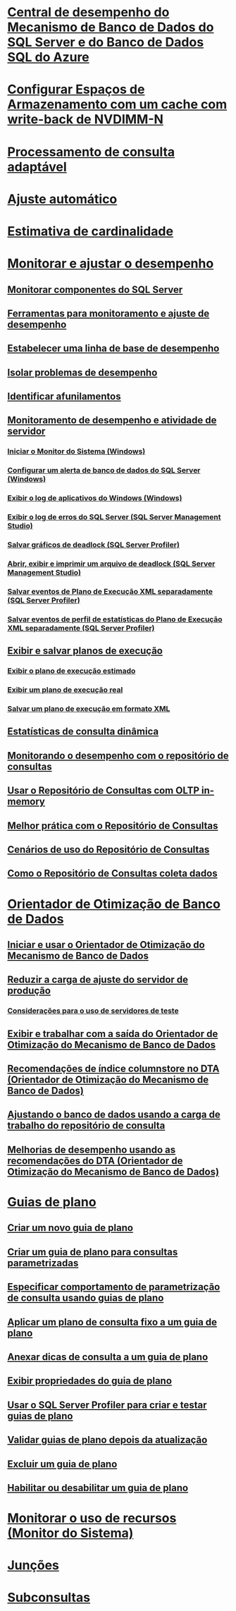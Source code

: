 
# [Central de desempenho do Mecanismo de Banco de Dados do SQL Server e do Banco de Dados SQL do Azure](performance-center-for-sql-server-database-engine-and-azure-sql-database.md)  
# [Configurar Espaços de Armazenamento com um cache com write-back de NVDIMM-N](configuring-storage-spaces-with-a-nvdimm-n-write-back-cache.md)  

# [Processamento de consulta adaptável](adaptive-query-processing.md)
# [Ajuste automático](../automatic-tuning/automatic-tuning.md)
# [Estimativa de cardinalidade](cardinality-estimation-sql-server.md)  

# [Monitorar e ajustar o desempenho](monitor-and-tune-for-performance.md)  
## [Monitorar componentes do SQL Server](monitor-sql-server-components.md)  
## [Ferramentas para monitoramento e ajuste de desempenho](performance-monitoring-and-tuning-tools.md)  

## [Estabelecer uma linha de base de desempenho](establish-a-performance-baseline.md)  
## [Isolar problemas de desempenho](isolate-performance-problems.md)  
## [Identificar afunilamentos](identify-bottlenecks.md)  
## [Monitoramento de desempenho e atividade de servidor](server-performance-and-activity-monitoring.md)  
### [Iniciar o Monitor do Sistema (Windows)](start-system-monitor-windows.md)  
### [Configurar um alerta de banco de dados do SQL Server (Windows)](set-up-a-sql-server-database-alert-windows.md)  
### [Exibir o log de aplicativos do Windows (Windows)](view-the-windows-application-log-windows-10.md)  
### [Exibir o log de erros do SQL Server (SQL Server Management Studio)](view-the-sql-server-error-log-sql-server-management-studio.md)  
### [Salvar gráficos de deadlock (SQL Server Profiler)](save-deadlock-graphs-sql-server-profiler.md)  
### [Abrir, exibir e imprimir um arquivo de deadlock (SQL Server Management Studio)](open-view-and-print-a-deadlock-file-sql-server-management-studio.md)  
### [Salvar eventos de Plano de Execução XML separadamente (SQL Server Profiler)](save-showplan-xml-events-separately-sql-server-profiler.md)  
### [Salvar eventos de perfil de estatísticas do Plano de Execução XML separadamente (SQL Server Profiler)](save-showplan-xml-statistics-profile-events-separately-sql-server-profiler.md)  
## [Exibir e salvar planos de execução](display-and-save-execution-plans.md)  
### [Exibir o plano de execução estimado](display-the-estimated-execution-plan.md)  
### [Exibir um plano de execução real](display-an-actual-execution-plan.md)  
### [Salvar um plano de execução em formato XML](save-an-execution-plan-in-xml-format.md)  
## [Estatísticas de consulta dinâmica](live-query-statistics.md)  
## [Monitorando o desempenho com o repositório de consultas](monitoring-performance-by-using-the-query-store.md)  
## [Usar o Repositório de Consultas com OLTP in-memory](using-the-query-store-with-in-memory-oltp.md)  
## [Melhor prática com o Repositório de Consultas](best-practice-with-the-query-store.md)  
## [Cenários de uso do Repositório de Consultas](query-store-usage-scenarios.md)  
## [Como o Repositório de Consultas coleta dados](how-query-store-collects-data.md)  


# [Orientador de Otimização de Banco de Dados](database-engine-tuning-advisor.md)  
## [Iniciar e usar o Orientador de Otimização do Mecanismo de Banco de Dados](start-and-use-the-database-engine-tuning-advisor.md)  
## [Reduzir a carga de ajuste do servidor de produção](reduce-the-production-server-tuning-load.md)  
### [Considerações para o uso de servidores de teste](considerations-for-using-test-servers.md)  
## [Exibir e trabalhar com a saída do Orientador de Otimização do Mecanismo de Banco de Dados](view-and-work-with-the-output-from-the-database-engine-tuning-advisor.md)  
## [Recomendações de índice columnstore no DTA (Orientador de Otimização do Mecanismo de Banco de Dados)](columnstore-index-recommendations-in-database-engine-tuning-advisor-dta.md)  
## [Ajustando o banco de dados usando a carga de trabalho do repositório de consulta](tuning-database-using-workload-from-query-store.md)  
## [Melhorias de desempenho usando as recomendações do DTA (Orientador de Otimização do Mecanismo de Banco de Dados)](performance-improvements-using-dta-recommendations.md)  

# [Guias de plano](plan-guides.md)  
## [Criar um novo guia de plano](create-a-new-plan-guide.md)  
## [Criar um guia de plano para consultas parametrizadas](create-a-plan-guide-for-parameterized-queries.md)  
## [Especificar comportamento de parametrização de consulta usando guias de plano](specify-query-parameterization-behavior-by-using-plan-guides.md)  
## [Aplicar um plano de consulta fixo a um guia de plano](apply-a-fixed-query-plan-to-a-plan-guide.md)  
## [Anexar dicas de consulta a um guia de plano](attach-query-hints-to-a-plan-guide.md)  
## [Exibir propriedades do guia de plano](view-plan-guide-properties.md)  
## [Usar o SQL Server Profiler para criar e testar guias de plano](use-sql-server-profiler-to-create-and-test-plan-guides.md)  
## [Validar guias de plano depois da atualização](validate-plan-guides-after-upgrade.md)  
## [Excluir um guia de plano](delete-a-plan-guide.md)  
## [Habilitar ou desabilitar um guia de plano](enable-or-disable-a-plan-guide.md)  

# [Monitorar o uso de recursos (Monitor do Sistema)](../performance-monitor/monitor-resource-usage-system-monitor.md)    

# [Junções](joins.md)   

# [Subconsultas](subqueries.md)    
